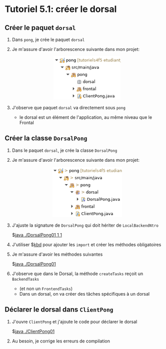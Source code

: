 # Tutoriel 5.1: créer le dorsal

## Créer le paquet `dorsal`

1. Dans `pong`, je crée le paquet `dorsal`

1. Je m'assure d'avoir l'arborescence suivante dans mon projet:

    <center>
    <img src="eclipse01.png" />
    </center>

1. J'observe que paquet `dorsal` va directement sous `pong`
    * le dorsal est un élément de l'application, au même niveau que le Frontal

## Créer la classe `DorsalPong`

1. Dans le paquet `dorsal`, je crée la classe `DorsalPong`

1. Je m'assure d'avoir l'arborescence suivante dans mon projet:

    <center>
    <img src="eclipse02.png" />
    </center>

1. J'ajuste la signature de `DorsalPong` qui doit hériter de `LocalBackendNtro`


    $[java ./DorsalPong01 1 1]()

1. J'utiliser $[kbd](Ctrl+1) pour ajouter les `import` et créer les méthodes obligatoires

1. Je m'assure d'avoir les méthodes suivantes

    $[java ./DorsalPong01]()


1. J'observe que dans le Dorsal, la méthode `createTasks` reçoit un `BackendTasks`
    * (et non un `FrontendTasks`)
    * Dans un dorsal, on va créer des tâches spécifiques à un dorsal

## Déclarer le dorsal dans `ClientPong`

1. J'ouvre `ClientPong` et j'ajoute le code pour déclarer le dorsal

    $[java ./ClientPong01]()

1. Au besoin, je corrige les erreurs de compilation
